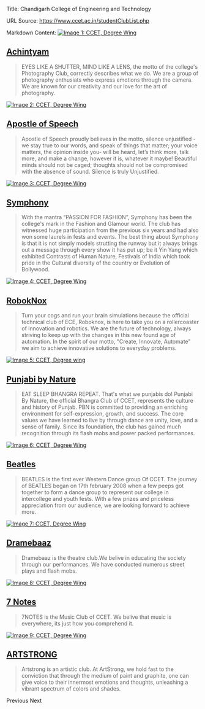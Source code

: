 Title: Chandigarh College of Engineering and Technology

URL Source: https://www.ccet.ac.in/studentClubList.php

Markdown Content:
[![Image 1: CCET, Degree Wing](https://www.ccet.ac.in/img/club/achintyam-logo.jpg)](https://www.ccet.ac.in/studentClubList.php#)

[Achintyam](https://www.ccet.ac.in/studentClubList.php#)
--------------------------------------------------------

> EYES LIKE A SHUTTER, MIND LIKE A LENS, the motto of the college's Photography Club, correctly describes what we do. We are a group of photography enthusiats who express emotions through the camera. We are known for our creativity and our love for the art of photography.

[![Image 2: CCET, Degree Wing](https://www.ccet.ac.in/img/club/aos-logo.jpg)](https://www.ccet.ac.in/studentClubList.php#)

[Apostle of Speech](https://www.ccet.ac.in/studentClubList.php#)
----------------------------------------------------------------

> Apostle of Speech proudly believes in the motto, silence unjustified - we stay true to our words, and speak of things that matter; your voice matters, the opinion inside you- will be heard, let’s think more, talk more, and make a change, however it is, whatever it maybe! Beautiful minds should not be caged; thoughts should not be compromised with the absence of sound. Silence is truly Unjustified.

[![Image 3: CCET, Degree Wing](https://www.ccet.ac.in/img/club/symphony-logo.jpg)](https://www.ccet.ac.in/studentClubList.php#)

[Symphony](https://www.ccet.ac.in/studentClubList.php#)
-------------------------------------------------------

> With the mantra “PASSION FOR FASHION”, Symphony has been the college's mark in the Fashion and Glamour world. The club has witnessed huge participation from the previous six years and had also won some laurels in fests and events. The best thing about Symphony is that it is not simply models strutting the runway but it always brings out a message through every show it has put up; be it Yin Yang which exhibited Contrasts of Human Nature, Festivals of India which took pride in the Cultural diversity of the country or Evolution of Bollywood.

[![Image 4: CCET, Degree Wing](https://www.ccet.ac.in/img/club/robo-logo.png)](https://www.ccet.ac.in/studentClubList.php#)

[RobokNox](https://www.ccet.ac.in/studentClubList.php#)
-------------------------------------------------------

> Turn your cogs and run your brain simulations because the official technical club of ECE, Roboknox, is here to take you on a rollercoaster of innovation and robotics. We are the future of technology, always striving to keep up with the changes in this new found age of automation. In the spirit of our motto, "Create, Innovate, Automate" we aim to achieve innovative solutions to everyday problems.

[![Image 5: CCET, Degree wing](https://www.ccet.ac.in/img/club/pbn-logo.jpg)](https://www.ccet.ac.in/studentClubList.php#)

[Punjabi by Nature](https://www.ccet.ac.in/studentClubList.php#)
----------------------------------------------------------------

> EAT SLEEP BHANGRA REPEAT. That's what we punjabis do! Punjabi By Nature, the official Bhangra Club of CCET, represents the culture and history of Punjab. PBN is committed to providing an enriching environment for self-expression, growth, and success. The core values we have learned to live by through dance are unity, love, and a sense of family. Since its foundation, the club has gained much recognition through its flash mobs and power packed performances.

[![Image 6: CCET, Degree Wing](https://www.ccet.ac.in/img/club/beatles-logo.jpg)](https://www.ccet.ac.in/studentClubList.php#)

[Beatles](https://www.ccet.ac.in/studentClubList.php#)
------------------------------------------------------

> BEATLES is the first ever Western Dance group Of CCET. The journey of BEATLES began on 17th february 2008 when a few peeps got together to form a dance group to represent our college in intercollege and youth fests. With a few prizes and priceless appreciation from our audience, we are looking forward to achieve more.

[![Image 7: CCET, Degree Wing](https://www.ccet.ac.in/img/club/dramz-logo.jpg)](https://www.ccet.ac.in/studentClubList.php#)

[Dramebaaz](https://www.ccet.ac.in/studentClubList.php#)
--------------------------------------------------------

> Dramebaaz is the theatre club.We belive in educating the society through our performances. We have conducted numerous street plays and flash mobs.

[![Image 8: CCET, Degree Wing](https://www.ccet.ac.in/img/club/7notes-logo.jpg)](https://www.ccet.ac.in/studentClubList.php#)

[7 Notes](https://www.ccet.ac.in/studentClubList.php#)
------------------------------------------------------

> 7NOTES is the Music Club of CCET. We belive that music is everywhere, its just how you comprehend it.

[![Image 9: CCET, Degree Wing](https://www.ccet.ac.in/img/club/art_strong.jpg)](https://www.ccet.ac.in/studentClubList.php#)

[ARTSTRONG](https://www.ccet.ac.in/studentClubList.php#)
--------------------------------------------------------

> Artstrong is an artistic club. At ArtStrong, we hold fast to the conviction that through the medium of paint and graphite, one can give voice to their innermost emotions and thoughts, unleashing a vibrant spectrum of colors and shades.

Previous Next
